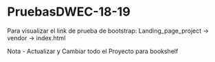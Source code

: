 # PruebasDWEC-18-19

Para visualizar el link de prueba de bootstrap:
Landing_page_project -> vendor -> index.html

Nota - Actualizar y Cambiar todo el Proyecto para bookshelf
